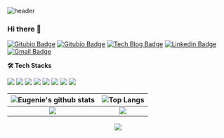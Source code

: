 ![header](https://capsule-render.vercel.app/api?type=waving&color=auto&height=100&section=header&text=&fontSize=90)

### Hi there 👋

<!--
**fhsi1/fhsi1** is a ✨ _special_ ✨ repository because its `README.md` (this file) appears on your GitHub profile.

Here are some ideas to get you started:

- 🔭 I’m currently working on ...
- 🌱 I’m currently learning ...
- 👯 I’m looking to collaborate on ...
- 🤔 I’m looking for help with ...
- 💬 Ask me about ...
- 📫 How to reach me: ...
- 😄 Pronouns: ...
- ⚡ Fun fact: ...
-->

[![Gitubio Badge](https://img.shields.io/badge/-Tech%20blog-black?style=round-square&logo=github&logoColor=white&link=https://fhsi1.github.io/)](https://fhsi1.github.io/)
[![Gitubio Badge](https://img.shields.io/badge/-Notion%20Profile-black?style=round-square&logo=notion&logoColor=white&link=https://eugenie8.notion.site/f49762a21a9746d482fbdfe0fd738354)](https://eugenie8.notion.site/f49762a21a9746d482fbdfe0fd738354)
[![Tech Blog Badge](http://img.shields.io/badge/-Velog-12b886?style=round-square&logo=Vimeo&logoColor=white&link=https://velog.io/@eugenie8/)](https://velog.io/@eugenie8)
[![Linkedin Badge](https://img.shields.io/badge/-LinkedIn-blue?style=round-square&logo=Linkedin&logoColor=white&link=https://www.linkedin.com/in/eugenie8/)](https://www.linkedin.com/in/eugenie8/)
[![Gmail Badge](https://img.shields.io/badge/Mail-d14836?style=round-square&logo=Gmail&logoColor=white&link=mailto:eugenie8@kakao.com)](mailto:eugenie8@kakao.com)

**🛠 Tech Stacks**
<p>
<img src="https://img.shields.io/badge/iOS-000000?style=round-square&logo=iOS&logoColor=white"/></a>
<img src="https://img.shields.io/badge/Swift-F05138?style=round-square&logo=Swift&logoColor=white"/></a>
<img src="https://img.shields.io/badge/CocoaPods-EE3322?style=round-square&logo=CocoaPods&logoColor=white"/></a>
<!-- <img src="https://img.shields.io/badge/RxSwift-B7178C?style=round-square&logo=ReactiveX&logoColor=white"/></a> -->
<!-- <img src="https://img.shields.io/badge/Firebase-FFCA28?style=round-square&logo=Firebase&logoColor=white"/></a> -->
<img src="https://img.shields.io/badge/Xcode-147EFB?style=round-square&logo=Xcode&logoColor=white"/></a>
<img src="https://img.shields.io/badge/Linux-FCC624?style=round-square&logo=Linux&logoColor=white"/></a>
<!-- <img src="https://img.shields.io/badge/Postman-FF6C37?style=round-square&logo=Postman&logoColor=white"/></a> -->
<img src="https://img.shields.io/badge/Figma-F24E1E?style=round-square&logo=Figma&logoColor=white"/></a>
<img src="https://img.shields.io/badge/Slack-4A154B?style=round-square&logo=Slack&logoColor=white"/></a>
<img src="https://img.shields.io/badge/Adobe XD-FF61F6?style=round-square&logo=AdobeXD&logoColor=white"/></a>
</p>

| <img src="https://github-readme-stats.vercel.app/api?username=fhsi1&show_icons=true&theme=radical" alt="Eugenie's github stats" /></a> | <img src="https://github-readme-stats.vercel.app/api/top-langs/?username=fhsi1&exclude_repo=30-seconds-of-code&hide=javascript,html,scss,Ruby,css&langs_count=6&layout=compact&theme=radical" alt="Top Langs" /></a> |
| :-----------: | :-----------: |
| <img src="http://mazassumnida.wtf/api/v2/generate_badge?boj=pacificair" /> | <img src="http://mazandi.herokuapp.com/api?handle=pacificair&theme=warm" /> |

<!--<p align="center">
<a href="https://leetcard.jacoblin.cool/fhsi1?theme=nord"><img src="https://leetcard.jacoblin.cool/fhsi1?theme=nord"/></a>
</p>-->

<p align="center">
<a href="https://hits.seeyoufarm.com"><img src="https://hits.seeyoufarm.com/api/count/incr/badge.svg?url=https%3A%2F%2Fgithub.com%2Ffhsi1&count_bg=%23D93A7C&title_bg=%23141321&icon=smugmug.svg&icon_color=%23E7E7E7&title=visitors&edge_flat=false"/></a>
</p>

<!--[![Tech Blog Badge](http://img.shields.io/badge/-Tech%20blog-black?style=round-square&logo=notion&link=https://www.notion.so/eugenie8/f49762a21a9746d482fbdfe0fd738354/)](https://www.notion.so/eugenie8/f49762a21a9746d482fbdfe0fd738354/) -->
